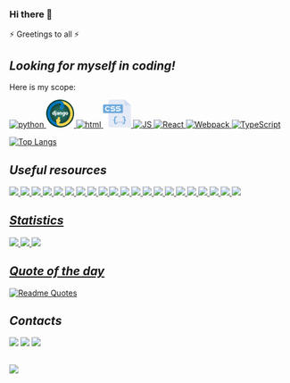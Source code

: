### Hi there 👋
⚡ Greetings to all ⚡   

## _Looking for myself in coding!_

Here is my scope:

<a href="https://www.python.org" target="_blank" rel="noreferrer" title="python"> <img src="https://static.vecteezy.com/system/resources/previews/012/697/295/original/3d-python-programming-language-logo-free-png.png" alt="python" width="50x" height="50x"/></h3> 
<a href="https://www.djangoproject.com" target="_blank" rel="noreferrer" title="django"> <img src="https://github.com/Viton4ik/Info_page_HTML/blob/master/django.png" alt="django" width="50x" height="50x"/></h3> 
<a href="https://html.spec.whatwg.org/multipage/#toc-introduction" target="_blank" rel="noreferrer" title="html"> <img src="https://cdn3d.iconscout.com/3d/free/thumb/free-html-5728485-4781249.png?f=webp" alt="html" width="50x" height="50x"/></h3> 
<a href="https://css-tricks.com/" target="_blank" rel="noreferrer" title="CSS"> <img src="https://github.com/Viton4ik/Info_page_HTML/blob/master/css.png" alt="CSS" width="50x" height="50x"/></h3> 
<a href="https://developer.mozilla.org/en-US/docs/Web/JavaScript" target="_blank" rel="noreferrer" title="JS"> <img src="https://fuzeservers.ru/wp-content/uploads/9/3/a/93a14a817aba78c219b6421198863989.png" alt="JS" width="50x" height="50x"/></h3> 
<a href="https://react.dev/" target="_blank" rel="noreferrer" title="React"> <img src="https://stickerboom.ru/files/2016/01/18/3456x2714-300x300.png" alt="React" width="50x" height="50x"/></h3> 
<a href="https://webpack.js.org/" target="_blank" rel="noreferrer" title="Webpack"> <img src="https://cdn.worldvectorlogo.com/logos/webpack-icon.svg" alt="Webpack" width="50x" height="50x"/></h3> 
<a href="https://www.typescriptlang.org/" target="_blank" rel="noreferrer" title="TypeScript"> <img src="https://ik.imagekit.io/laracasts/series/thumbnails/typescript-for-beginners.png?tr=w-432" alt="TypeScript" width="50x" height="50x"/></h3> 

[![Top Langs](https://github-readme-stats.vercel.app/api/top-langs/?username=Viton4ik&layout=donut)](https://github.com/anuraghazra/github-readme-stats)

## _Useful resources_

<a href="https://www.npmjs.com/package" target="_blank" title="npm"> <img src="https://img.shields.io/static/v1?label=npm&message=package&color=red"/>
<a href="https://shields.io/" target="_blank" title="shields.io"> <img src="https://img.shields.io/badge/shields-io-brightgreen"/>
<a href="https://react-bootstrap.github.io/docs/components/accordion/" target="_blank" title="react-bootstrap"> <img src="https://img.shields.io/badge/react-bootstrap-blue"/>
<a href="https://flexbox.help/" target="_blank" title="flexbox-help"> <img src="https://img.shields.io/badge/flexbox-help-9cf"/>
<a href="https://www.w3schools.com/html/html5_geolocation.asp" target="_blank" title="w3schools"> <img src="https://img.shields.io/badge/w3-schools-success"/>
<a href="https://legacy.reactjs.org/docs/events.html#generic-events" target="_blank" title="generic-events"> <img src="https://img.shields.io/badge/SyntheticEvent-React-informational"/>
<a href="https://create-react-app.dev/docs/getting-started/" target="_blank" title="create-react-app"> <img src="https://img.shields.io/badge/create--react--app-doc-yellow"/>
<a href="https://github.com/SkillfactoryCoding/react/tree/main/packages/react-devtools" target="_blank" title="react-devtools"> <img src="https://img.shields.io/badge/react-devtools-lightblue"/>
<a href="https://www.cypress.io/" target="_blank" title="cypress"> <img src="https://img.shields.io/badge/cypress.io-testApp-green"/>
<a href="https://jestjs.io/ru/docs/api" target="_blank" title="Jest"> <img src="https://img.shields.io/badge/jest-testApp-white"/>
<a href="https://ru.vuejs.org/" target="_blank" title="Vue"> <img src="https://img.shields.io/badge/Vue.js-ru-success"/>
<a href="https://redux.js.org/" target="_blank" title="Redux"> <img src="https://img.shields.io/badge/Redux.js-org-blueviolet"/>
<a href="https://getbootstrap.com/" target="_blank" title="Bootstrap"> <img src="https://img.shields.io/badge/Bootstrap-site-9cf"/>
<a href="https://angular.io/" target="_blank" title="Angular"> <img src="https://img.shields.io/badge/angular-io-red"/>
<a href="https://api.jquery.com/" target="_blank" title="jQuery"> <img src="https://img.shields.io/badge/jQuery-API-informational"/>
<a href="https://nextjs.org/" target="_blank" title="Next.js"> <img src="https://img.shields.io/badge/NEXT.js-8A2BE2"/>
<a href="https://channels.readthedocs.io/en/stable/topics/channel_layers.html" target="_blank" title="Channel Layers"> <img src="https://img.shields.io/badge/Django-Channel%20Layers-yellow"/>
<a href="https://www.tornadoweb.org/en/stable/" target="_blank" title="Tornado Web Server"> <img src="https://img.shields.io/badge/Tornado-Web%20Server-purple"/>
<a href="https://pypi.org/project/Twisted/" target="_blank" title="Twisted"> <img src="https://img.shields.io/badge/Servers-Twisted-brown"/>
<a href="https://fonts.google.com/?preview.text=Victor&preview.text_type=custom&query=Inter" target="_blank" title="Google Fonts"> <img src="https://img.shields.io/badge/Google%20Fonts-yellow"/>
<a href="https://loading.io/css/" target="_blank" title="CSS Loaders"> <img src="https://img.shields.io/badge/CSS%20Loaders-orange"/>

## _Statistics_

![](https://github-profile-summary-cards.vercel.app/api/cards/profile-details?username=viton4ik&theme=solarized_dark)
![](https://github-profile-summary-cards.vercel.app/api/cards/most-commit-language?username=viton4ik&theme=solarized_dark)
![](https://github-profile-summary-cards.vercel.app/api/cards/stats?username=viton4ik&theme=solarized_dark)


## _Quote of the day_

[![Readme Quotes](https://quotes-github-readme.vercel.app/api?type=horizontal&theme=nord)](https://github.com/piyushsuthar/github-readme-quotes)

## _Contacts_
<!--
<a href="https://t.me/Viton4ik" title ="@Victor"><img src="https://github.com/Viton4ik/Info_page_HTML/blob/master/telegram.png" alt="@Victor" width="47x" height="47x"></a> 
<a href="mailto:viton4ik@gmail.com" title ="viton4ik@gmail.com"><img src="https://raw.githubusercontent.com/Viton4ik/Info_page_HTML/master/mail.webp" alt="viton4ik@gmail.com" width="47x" height="47x"></a>
-->
<a href="https://t.me/Viton4ik" title ="Victor" target="_blank" ><img src="https://img.shields.io/badge/-@Viton4ik-%2314354c.svg?style=flat&amp;logo=telegram&amp;logoColor=#4285F4" style="max-width: 100%;" height="30x"></a>
<a href="mailto:viton4ik@gmail.com" title ="viton4ik@gmail.com"><img src="https://img.shields.io/badge/-viton4ik@gmail.com-%2314354c.svg?style=flat&amp;logo=gmail&amp;logoColor=red" style="max-width: 100%;" height="30x"></a>
<a href="https://viton4ik.github.io/portfolio/" title ="portfolio" target="_blank"><img src="https://img.shields.io/badge/-My personal page-%2314354c.svg?style=flat&amp;logo=vultr&amp;logoColor=blue" style="max-width: 100%;" height="30x"></a>
  
 ##
![](https://komarev.com/ghpvc/?username=viton4ik&color=blue )

<!--
**Viton4ik/Viton4ik** is a ✨ _special_ ✨ repository because its `README.md` (this file) appears on your GitHub profile.

Here are some ideas to get you started:

- 🔭 I’m currently working on ...
- 🌱 I’m currently learning ...
- 👯 I’m looking to collaborate on ...
- 🤔 I’m looking for help with ...
- 💬 Ask me about ...
- 📫 How to reach me: ...
- 😄 Pronouns: ...
- ⚡ Fun fact: ...
useful info - https://habr.com/ru/post/649363/
-->
